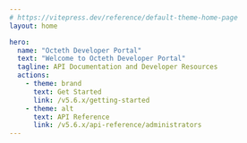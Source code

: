 ```yaml
---
# https://vitepress.dev/reference/default-theme-home-page
layout: home

hero:
  name: "Octeth Developer Portal"
  text: "Welcome to Octeth Developer Portal"
  tagline: API Documentation and Developer Resources
  actions:
    - theme: brand
      text: Get Started
      link: /v5.6.x/getting-started
    - theme: alt
      text: API Reference
      link: /v5.6.x/api-reference/administrators
---
```


<script setup>
import { onMounted } from 'vue'
import { useRouter } from 'vitepress'

onMounted(() => {
  const router = useRouter()
  router.go('/v5.6.x/')
})
</script>